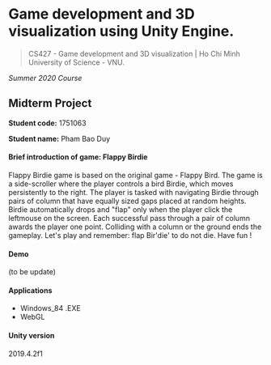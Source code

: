 # Game development and 3D visualization using Unity Engine.
> CS427 - Game development and 3D visualization | Ho Chi Minh University of Science - VNU.

*Summer 2020 Course*

## Midterm Project

**Student code:** 1751063

**Student name:** Pham Bao Duy

#### Brief introduction of game: Flappy Birdie
Flappy Birdie game is based on the original game - Flappy Bird. The game is a side-scroller where the player controls a bird Birdie, which moves persistently to the right. The player is tasked with navigating Birdie through pairs of column that have equally sized gaps placed at random heights. Birdie automatically drops and "flap" only when the player click the leftmouse on the screen. Each successful pass through a pair of column awards the player one point. Colliding with a column or the ground ends the gameplay.
Let's play and remember: flap Bir'die' to do not die. Have fun !

#### Demo 
(to be update)

#### Applications
- Windows_84 .EXE
- WebGL

#### Unity version
  2019.4.2f1
